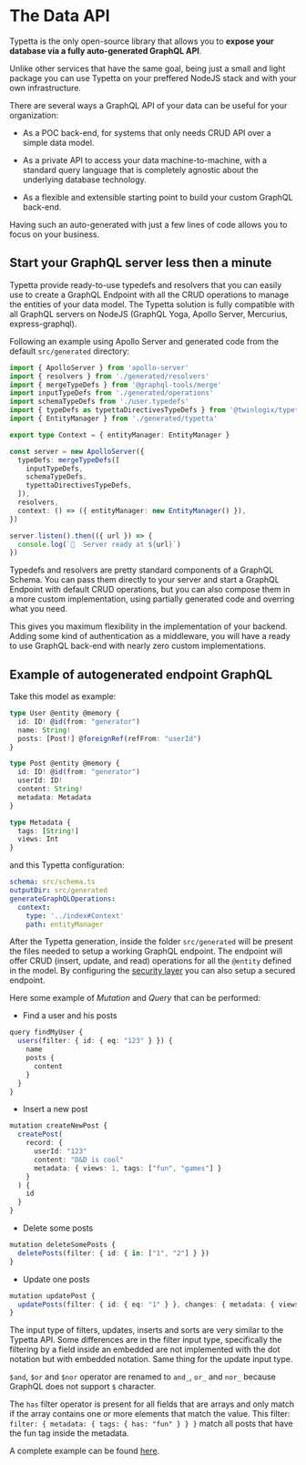 # The Data API

Typetta is the only open-source library that allows you to **expose your database via a fully auto-generated GraphQL API**. 

Unlike other services that have the same goal, being just a small and light package you can use Typetta on your preffered NodeJS stack and with your own infrastructure.

There are several ways a GraphQL API of your data can be useful for your organization:

- As a POC back-end, for systems that only needs CRUD API over a simple data model.

- As a private API to access your data machine-to-machine, with a standard query language that is completely agnostic about the underlying database technology.

- As a flexible and extensible starting point to build your custom GraphQL back-end.

Having such an auto-generated  with just a few lines of code allows you to focus on your business. 

## Start your GraphQL server less then a minute

Typetta provide ready-to-use typedefs and resolvers that you can easily use to create a GraphQL Endpoint with all the CRUD operations to manage the entities of your data model. The Typetta solution is fully compatible with all GraphQL servers on NodeJS (GraphQL Yoga, Apollo Server, Mercurius, express-graphql).

Following an example using Apollo Server and generated code from the default `src/generated` directory:

```typescript
import { ApolloServer } from 'apollo-server'
import { resolvers } from './generated/resolvers'
import { mergeTypeDefs } from '@graphql-tools/merge'
import inputTypeDefs from './generated/operations'
import schemaTypeDefs from './user.typedefs'
import { typeDefs as typettaDirectivesTypeDefs } from '@twinlogix/typetta'
import { EntityManager } from './generated/typetta'

export type Context = { entityManager: EntityManager }

const server = new ApolloServer({
  typeDefs: mergeTypeDefs([
    inputTypeDefs,
    schemaTypeDefs,
    typettaDirectivesTypeDefs,
  ]),
  resolvers,
  context: () => ({ entityManager: new EntityManager() }),
})

server.listen().then(({ url }) => {
  console.log(`🚀  Server ready at ${url}`)
})
```

Typedefs and resolvers are pretty standard components of a GraphQL Schema. You can pass them directly to your server and start a GraphQL Endpoint with default CRUD operations, but you can also compose them in a more custom implementation, using partially generated code and overring what you need. 

This gives you maximum flexibility in the implementation of your backend. Adding some kind of authentication as a middleware, you will have a ready to use GraphQL back-end with nearly zero custom implementations.


## Example of autogenerated endpoint GraphQL

Take this model as example:
```typescript
type User @entity @memory {
  id: ID! @id(from: "generator")
  name: String!
  posts: [Post!] @foreignRef(refFrom: "userId")
}

type Post @entity @memory {
  id: ID! @id(from: "generator")
  userId: ID!
  content: String!
  metadata: Metadata
}

type Metadata {
  tags: [String!]
  views: Int
}
```

and this Typetta configuration:
```yml
schema: src/schema.ts
outputDir: src/generated
generateGraphQLOperations:
  context: 
    type: '../index#Context'
    path: entityManager
```

After the Typetta generation, inside the folder `src/generated` will be present the files needed to setup a working GraphQL endpoint. The endpoint will offer CRUD (insert, update, and read) operations for all the `@entity` defined in the model. By configuring the [security layer](../advanced/security) you can also setup a secured endpoint.

Here some example of *Mutation* and *Query* that can be performed:

 - Find a user and his posts
  ```typescript
  query findMyUser {
    users(filter: { id: { eq: "123" } }) {
      name
      posts {
        content
      }
    }
  }
  ```

 - Insert a new post
  ```typescript
  mutation createNewPost {
    createPost(
      record: {
        userId: "123"
        content: "D&D is cool"
        metadata: { views: 1, tags: ["fun", "games"] }
      }
    ) {
      id
    }
  }
  ```

 - Delete some posts
  ```typescript
  mutation deleteSomePosts {
    deletePosts(filter: { id: { in: ["1", "2"] } })
  }
  ```

 - Update one posts
  ```typescript
  mutation updatePost {
    updatePosts(filter: { id: { eq: "1" } }, changes: { metadata: { views: 2 } } )
  }
  ```

The input type of filters, updates, inserts and sorts are very similar to the Typetta API. Some differences are in the filter input type, specifically the filtering by a field inside an embedded are not implemented with the dot notation but with embedded notation. Same thing for the update input type.

`$and`, `$or` and `$nor` operator are renamed to `and_`, `or_` and `nor_` because GraphQL does not support `$` character.

The `has` filter operator is present for all fields that are arrays and only match if the array contains one or more elements that match the value. This filter: `filter: { metadata: { tags: { has: "fun" } } }` match all posts that have the fun tag inside the metadata.


A complete example can be found [here](https://github.com/twinlogix/typetta-examples/tree/main/autogenerated-operations).